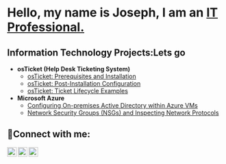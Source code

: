 <h1> Hello, my name is Joseph, I am an <a href="https://www.linkedin.com/in/joseph-valerio-8a0631260/">IT Professional.</a>  </h1>

<h2>Information Technology Projects:Lets go</h2>


- <b>osTicket (Help Desk Ticketing System)</b>
  - [osTicket: Prerequisites and Installation](https://github.com/JayValerio/osticket-prereqs)
  - [osTicket: Post-Installation Configuration](https://github.com/JayValerio/post-install-config)
  - [osTicket: Ticket Lifecycle Examples](https://github.com/JayValerio/ticket-lifecycle)
- <b>Microsoft Azure</b>
  - [Configuring On-premises Active Directory within Azure VMs](https://github.com/JayValereio/configure-ads)
  - [Network Security Groups (NSGs) and Inspecting Network Protocols](https://github.com/JayValerio/azure-network-protocols)

<h2>🤳Connect with me:</h2>

[<img align="left" alt="Joseph | Twitter" width="22px" src="https://cdn.jsdelivr.net/npm/simple-icons@v3/icons/twitter.svg" />][twitter]
[<img align="left" alt="Joseph | LinkedIn" width="22px" src="https://cdn.jsdelivr.net/npm/simple-icons@v3/icons/linkedin.svg" />][linkedin]
[<img align="left" alt="Josh | Instagram" width="22px" src="https://cdn.jsdelivr.net/npm/simple-icons@v3/icons/instagram.svg" />][instagram]

[twitter]: https://x.com/JosephValerio20
[instagram]:https://www.instagram.com/the_real_jayv/?next=%2F
[linkedin]: https://www.linkedin.com/in/joseph-valerio-8a0631260
